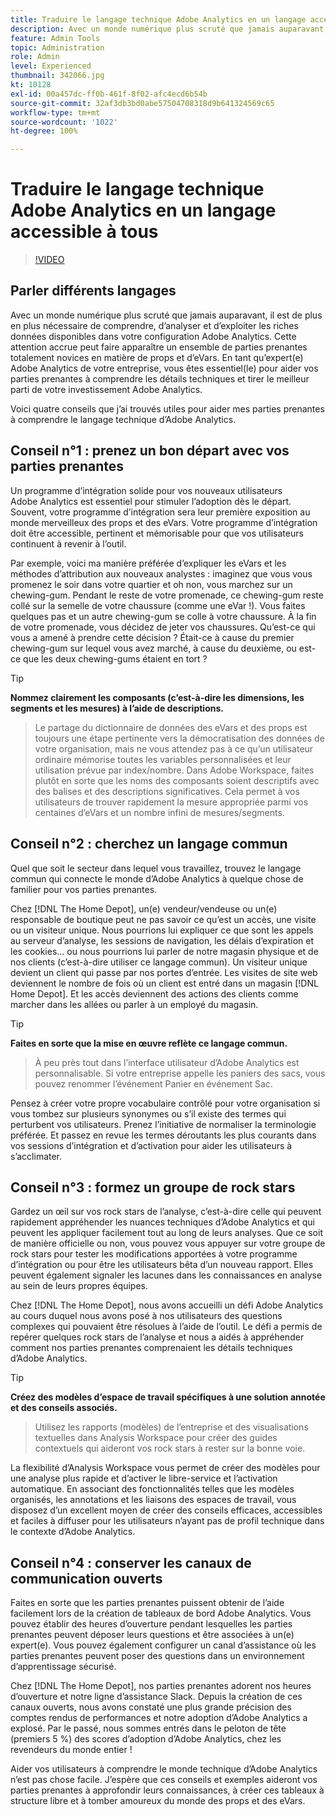 ```yaml
---
title: Traduire le langage technique Adobe Analytics en un langage accessible à tous
description: Avec un monde numérique plus scruté que jamais auparavant, il est de plus en plus nécessaire de comprendre, d’analyser et d’exploiter les riches données disponibles dans votre configuration Adobe Analytics. Cette attention accrue peut faire apparaître un ensemble de parties prenantes totalement novices en matière de props et d’eVars. En tant qu’expert(e) Adobe Analytics de votre entreprise, vous êtes essentiel(le) pour aider vos parties prenantes à comprendre les détails techniques et tirer le meilleur parti de votre investissement Adobe Analytics.
feature: Admin Tools
topic: Administration
role: Admin
level: Experienced
thumbnail: 342066.jpg
kt: 10128
exl-id: 00a457dc-ff0b-461f-8f02-afc4ecd6b54b
source-git-commit: 32af3db3bd0abe57504708318d9b641324569c65
workflow-type: tm+mt
source-wordcount: '1022'
ht-degree: 100%

---
```


# Traduire le langage technique Adobe Analytics en un langage accessible à tous

>[!VIDEO](https://video.tv.adobe.com/v/342066/?quality=12&learn=on)

## Parler différents langages

Avec un monde numérique plus scruté que jamais auparavant, il est de plus en plus nécessaire de comprendre, d’analyser et d’exploiter les riches données disponibles dans votre configuration Adobe Analytics. Cette attention accrue peut faire apparaître un ensemble de parties prenantes totalement novices en matière de props et d’eVars. En tant qu’expert(e) Adobe Analytics de votre entreprise, vous êtes essentiel(le) pour aider vos parties prenantes à comprendre les détails techniques et tirer le meilleur parti de votre investissement Adobe Analytics.

Voici quatre conseils que j’ai trouvés utiles pour aider mes parties prenantes à comprendre le langage technique d’Adobe Analytics.

## Conseil n°1 : prenez un bon départ avec vos parties prenantes

Un programme d’intégration solide pour vos nouveaux utilisateurs Adobe Analytics est essentiel pour stimuler l’adoption dès le départ. Souvent, votre programme d’intégration sera leur première exposition au monde merveilleux des props et des eVars. Votre programme d’intégration doit être accessible, pertinent et mémorisable pour que vos utilisateurs continuent à revenir à l’outil.

Par exemple, voici ma manière préférée d’expliquer les eVars et les méthodes d’attribution aux nouveaux analystes : imaginez que vous vous promenez le soir dans votre quartier et oh non, vous marchez sur un chewing-gum. Pendant le reste de votre promenade, ce chewing-gum reste collé sur la semelle de votre chaussure (comme une eVar !). Vous faites quelques pas et un autre chewing-gum se colle à votre chaussure. À la fin de votre promenade, vous décidez de jeter vos chaussures. Qu’est-ce qui vous a amené à prendre cette décision ? Était-ce à cause du premier chewing-gum sur lequel vous avez marché, à cause du deuxième, ou est-ce que les deux chewing-gums étaient en tort ?

>[!TIP]
>
>**Nommez clairement les composants (c’est-à-dire les dimensions, les segments et les mesures) à l’aide de descriptions.**
>>Le partage du dictionnaire de données des eVars et des props est toujours une étape pertinente vers la démocratisation des données de votre organisation, mais ne vous attendez pas à ce qu’un utilisateur ordinaire mémorise toutes les variables personnalisées et leur utilisation prévue par index/nombre. Dans Adobe Workspace, faites plutôt en sorte que les noms des composants soient descriptifs avec des balises et des descriptions significatives. Cela permet à vos utilisateurs de trouver rapidement la mesure appropriée parmi vos centaines d’eVars et un nombre infini de mesures/segments.

## Conseil n°2 : cherchez un langage commun

Quel que soit le secteur dans lequel vous travaillez, trouvez le langage commun qui connecte le monde d’Adobe Analytics à quelque chose de familier pour vos parties prenantes.

Chez [!DNL The Home Depot], un(e) vendeur/vendeuse ou un(e) responsable de boutique peut ne pas savoir ce qu’est un accès, une visite ou un visiteur unique. Nous pourrions lui expliquer ce que sont les appels au serveur d’analyse, les sessions de navigation, les délais d’expiration et les cookies... ou nous pourrions lui parler de notre magasin physique et de nos clients (c’est-à-dire utiliser ce langage commun). Un visiteur unique devient un client qui passe par nos portes d’entrée. Les visites de site web deviennent le nombre de fois où un client est entré dans un magasin [!DNL Home Depot]. Et les accès deviennent des actions des clients comme marcher dans les allées ou parler à un employé du magasin.

>[!TIP]
>
>**Faites en sorte que la mise en œuvre reflète ce langage commun.**
>>À peu près tout dans l’interface utilisateur d’Adobe Analytics est personnalisable. Si votre entreprise appelle les paniers des sacs, vous pouvez renommer l’événement Panier en événement Sac.
>
>Pensez à créer votre propre vocabulaire contrôlé pour votre organisation si vous tombez sur plusieurs synonymes ou s’il existe des termes qui perturbent vos utilisateurs. Prenez l’initiative de normaliser la terminologie préférée. Et passez en revue les termes déroutants les plus courants dans vos sessions d’intégration et d’activation pour aider les utilisateurs à s’acclimater.

## Conseil n°3 : formez un groupe de rock stars

Gardez un œil sur vos rock stars de l’analyse, c’est-à-dire celle qui peuvent rapidement appréhender les nuances techniques d’Adobe Analytics et qui peuvent les appliquer facilement tout au long de leurs analyses. Que ce soit de manière officielle ou non, vous pouvez vous appuyer sur votre groupe de rock stars pour tester les modifications apportées à votre programme d’intégration ou pour être les utilisateurs bêta d’un nouveau rapport. Elles peuvent également signaler les lacunes dans les connaissances en analyse au sein de leurs propres équipes.

Chez [!DNL The Home Depot], nous avons accueilli un défi Adobe Analytics au cours duquel nous avons posé à nos utilisateurs des questions complexes qui pouvaient être résolues à l’aide de l’outil. Le défi a permis de repérer quelques rock stars de l’analyse et nous a aidés à appréhender comment nos parties prenantes comprenaient les détails techniques d’Adobe Analytics.

>[!TIP]
>
>**Créez des modèles d’espace de travail spécifiques à une solution annotée et des conseils associés.**
>>Utilisez les rapports (modèles) de l’entreprise et des visualisations textuelles dans Analysis Workspace pour créer des guides contextuels qui aideront vos rock stars à rester sur la bonne voie.
>
>La flexibilité d’Analysis Workspace vous permet de créer des modèles pour une analyse plus rapide et d’activer le libre-service et l’activation automatique. En associant des fonctionnalités telles que les modèles organisés, les annotations et les liaisons des espaces de travail, vous disposez d’un excellent moyen de créer des conseils efficaces, accessibles et faciles à diffuser pour les utilisateurs n’ayant pas de profil technique dans le contexte d’Adobe Analytics.

## Conseil n°4 : conserver les canaux de communication ouverts

Faites en sorte que les parties prenantes puissent obtenir de l’aide facilement lors de la création de tableaux de bord Adobe Analytics. Vous pouvez établir des heures d’ouverture pendant lesquelles les parties prenantes peuvent déposer leurs questions et être associées à un(e) expert(e). Vous pouvez également configurer un canal d’assistance où les parties prenantes peuvent poser des questions dans un environnement d’apprentissage sécurisé.

Chez [!DNL The Home Depot], nos parties prenantes adorent nos heures d’ouverture et notre ligne d’assistance Slack. Depuis la création de ces canaux ouverts, nous avons constaté une plus grande précision des comptes rendus de performances et notre adoption d’Adobe Analytics a explosé. Par le passé, nous sommes entrés dans le peloton de tête (premiers 5 %) des scores d’adoption d’Adobe Analytics, chez les revendeurs du monde entier !

Aider vos utilisateurs à comprendre le monde technique d’Adobe Analytics n’est pas chose facile. J’espère que ces conseils et exemples aideront vos parties prenantes à approfondir leurs connaissances, à créer ces tableaux à structure libre et à tomber amoureux du monde des props et des eVars.
